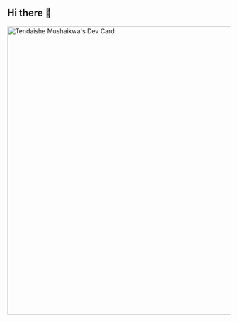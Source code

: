 ## Hi there 👋

<!--
**Mushorwell/Mushorwell** is a ✨ _special_ ✨ repository because its `README.md` (this file) appears on your GitHub profile.

Here are some ideas to get you started:

- 🔭 I’m currently working on ...
- 🌱 I’m currently learning ...
- 👯 I’m looking to collaborate on ...
- 🤔 I’m looking for help with ...
- 💬 Ask me about ...
- 📫 How to reach me: ...
- 😄 Pronouns: ...
- ⚡ Fun fact: ...
-->
<a href="https://app.daily.dev/tendaishemushaikwa"><img src="https://api.daily.dev/devcards/v2/9pw00i5TbCzHaHID1wFIh.png?type=wide&r=3a5" width="652" alt="Tendaishe Mushaikwa's Dev Card"/></a>
